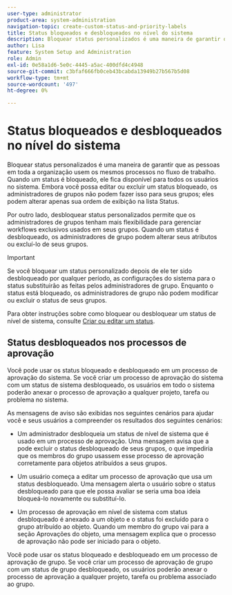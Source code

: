 ```yaml
---
user-type: administrator
product-area: system-administration
navigation-topic: create-custom-status-and-priority-labels
title: Status bloqueados e desbloqueados no nível do sistema
description: Bloquear status personalizados é uma maneira de garantir que as pessoas em toda a organização usem os mesmos processos no fluxo de trabalho. Quando um status é bloqueado, ele fica disponível para todos os usuários no sistema. Embora você possa editá-lo ou excluí-lo, os administradores de grupo não podem fazer isso para seus grupos. Por outro lado, desbloquear status personalizados permite que os administradores de grupos tenham mais flexibilidade para gerenciar workflows exclusivos usados em seus grupos. Eles podem alterar os atributos de um status desbloqueado ou excluí-lo de seus grupos.
author: Lisa
feature: System Setup and Administration
role: Admin
exl-id: 0e58a1d6-5e0c-4445-a5ac-400dfd4c4948
source-git-commit: c3bfaf666fb0ceb43bcabda13949b27b567b5d08
workflow-type: tm+mt
source-wordcount: '497'
ht-degree: 0%

---
```


# Status bloqueados e desbloqueados no nível do sistema

Bloquear status personalizados é uma maneira de garantir que as pessoas em toda a organização usem os mesmos processos no fluxo de trabalho. Quando um status é bloqueado, ele fica disponível para todos os usuários no sistema. Embora você possa editar ou excluir um status bloqueado, os administradores de grupos não podem fazer isso para seus grupos; eles podem alterar apenas sua ordem de exibição na lista Status.

Por outro lado, desbloquear status personalizados permite que os administradores de grupos tenham mais flexibilidade para gerenciar workflows exclusivos usados em seus grupos. Quando um status é desbloqueado, os administradores de grupo podem alterar seus atributos ou excluí-lo de seus grupos.

>[!IMPORTANT]
>
>Se você bloquear um status personalizado depois de ele ter sido desbloqueado por qualquer período, as configurações do sistema para o status substituirão as feitas pelos administradores de grupo. Enquanto o status está bloqueado, os administradores de grupo não podem modificar ou excluir o status de seus grupos.

Para obter instruções sobre como bloquear ou desbloquear um status de nível de sistema, consulte [Criar ou editar um status](../../../administration-and-setup/customize-workfront/creating-custom-status-and-priority-labels/create-or-edit-a-status.md).

## Status desbloqueados nos processos de aprovação

Você pode usar os status bloqueado e desbloqueado em um processo de aprovação do sistema. Se você criar um processo de aprovação do sistema com um status de sistema desbloqueado, os usuários em todo o sistema poderão anexar o processo de aprovação a qualquer projeto, tarefa ou problema no sistema.

As mensagens de aviso são exibidas nos seguintes cenários para ajudar você e seus usuários a compreender os resultados dos seguintes cenários:

* Um administrador desbloqueia um status de nível de sistema que é usado em um processo de aprovação. Uma mensagem avisa que a pode excluir o status desbloqueado de seus grupos, o que impediria que os membros do grupo usassem esse processo de aprovação corretamente para objetos atribuídos a seus grupos.

* Um usuário começa a editar um processo de aprovação que usa um status desbloqueado. Uma mensagem alerta o usuário sobre o status desbloqueado para que ele possa avaliar se seria uma boa ideia bloqueá-lo novamente ou substituí-lo.

* Um processo de aprovação em nível de sistema com status desbloqueado é anexado a um objeto e o status foi excluído para o grupo atribuído ao objeto. Quando um membro do grupo vai para a seção Aprovações do objeto, uma mensagem explica que o processo de aprovação não pode ser iniciado para o objeto.

Você pode usar os status bloqueado e desbloqueado em um processo de aprovação de grupo. Se você criar um processo de aprovação de grupo com um status de grupo desbloqueado, os usuários poderão anexar o processo de aprovação a qualquer projeto, tarefa ou problema associado ao grupo.